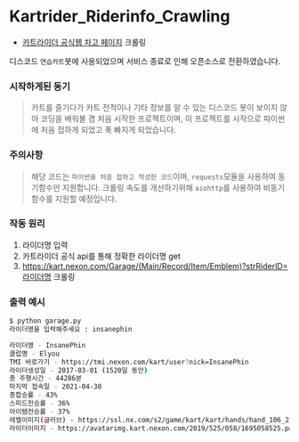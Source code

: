 # Kartrider_Riderinfo_Crawling

- [카트라이더 공식웹 차고 페이지](https://kart.nexon.com/Garage/Main?strRiderID=InsanePhin) 크롤링

디스코드 `연습카트`봇에 사용되었으며 서비스 종료로 인해 오픈소스로 전환하였습니다.

### 시작하게된 동기

> 카트를 즐기다가 카트 전적이나 기타 정보를 알 수 있는 디스코드 봇이 보이지 않아 코딩을 배워볼 겸 처음 시작한 프로젝트이며,
이 프로젝트를 시작으로 파이썬에 처음 접하게 되었고 푹 빠지게 되었습니다.

### 주의사항

> 해당 코드는 `파이썬을 처음 접하고 작성한 코드`이며,
`requests`모듈을 사용하여 동기함수만 지원합니다. 
크롤링 속도를 개선하기위해 `aiohttp`를 사용하여 비동기함수를 지원할 예정입니다.

### 작동 원리

1. 라이더명 입력
2. 카트라이더 공식 api를 통해 정확한 라이더명 get
3. https://kart.nexon.com/Garage/(Main/Record/Item/Emblem)?strRiderID=라이더명 크롤링

### 출력 예시

```sh
$ python garage.py
라이더명을 입력해주세요 : insanephin

라이더명 - InsanePhin
클럽명 - Elyou
TMI 바로가기 - https://tmi.nexon.com/kart/user?nick=InsanePhin
라이더생성일 - 2017-03-01 (1520일 동안)
총 주행시간 - 44286분
마지막 접속일 - 2021-04-30
종합승률 - 43%
스피드전승률 - 36%
아이템전승률 - 37%
레벨이미지(글러브) - https://ssl.nx.com/s2/game/kart/kart/hands/hand_106_23.gif
라이더이미지 - https://avatarimg.kart.nexon.com/2019/525/058/1695058525.png
```